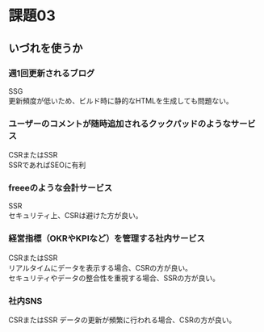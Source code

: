 # 課題03

## いづれを使うか

### 週1回更新されるブログ

SSG  
更新頻度が低いため、ビルド時に静的なHTMLを生成しても問題ない。  

### ユーザーのコメントが随時追加されるクックパッドのようなサービス

CSRまたはSSR  
SSRであればSEOに有利  

### freeeのような会計サービス

SSR  
セキュリティ上、CSRは避けた方が良い。  

### 経営指標（OKRやKPIなど）を管理する社内サービス

CSRまたはSSR  
リアルタイムにデータを表示する場合、CSRの方が良い。  
セキュリティやデータの整合性を重視する場合、SSRの方が良い。  

### 社内SNS

CSRまたはSSR
データの更新が頻繁に行われる場合、CSRの方が良い。  
